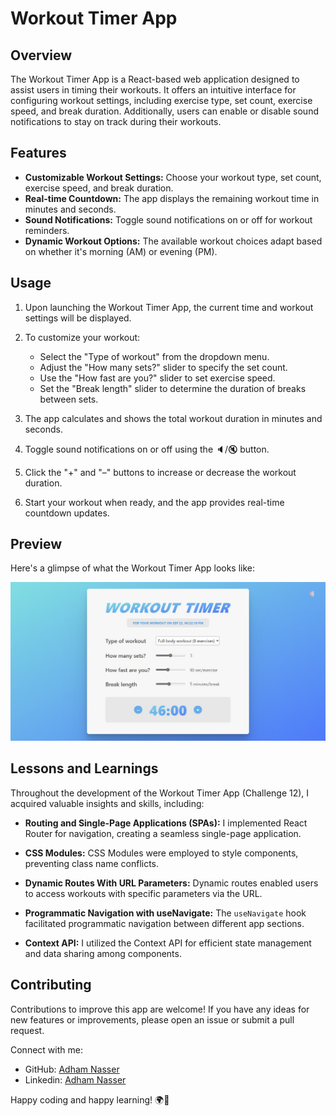 # Workout Timer App

## Overview

The Workout Timer App is a React-based web application designed to assist users in timing their workouts. It offers an intuitive interface for configuring workout settings, including exercise type, set count, exercise speed, and break duration. Additionally, users can enable or disable sound notifications to stay on track during their workouts.

## Features

- **Customizable Workout Settings:** Choose your workout type, set count, exercise speed, and break duration.
- **Real-time Countdown:** The app displays the remaining workout time in minutes and seconds.
- **Sound Notifications:** Toggle sound notifications on or off for workout reminders.
- **Dynamic Workout Options:** The available workout choices adapt based on whether it's morning (AM) or evening (PM).

## Usage

1. Upon launching the Workout Timer App, the current time and workout settings will be displayed.

2. To customize your workout:
   - Select the "Type of workout" from the dropdown menu.
   - Adjust the "How many sets?" slider to specify the set count.
   - Use the "How fast are you?" slider to set exercise speed.
   - Set the "Break length" slider to determine the duration of breaks between sets.

3. The app calculates and shows the total workout duration in minutes and seconds.

4. Toggle sound notifications on or off using the 🔈/🔇 button.

5. Click the "+" and "–" buttons to increase or decrease the workout duration.

6. Start your workout when ready, and the app provides real-time countdown updates.

## Preview

Here's a glimpse of what the Workout Timer App looks like:

![Workout Timer App Preview](./public/preview.png)


## Lessons and Learnings

Throughout the development of the Workout Timer App (Challenge 12), I acquired valuable insights and skills, including:

- **Routing and Single-Page Applications (SPAs):** I implemented React Router for navigation, creating a seamless single-page application.

- **CSS Modules:** CSS Modules were employed to style components, preventing class name conflicts.

- **Dynamic Routes With URL Parameters:** Dynamic routes enabled users to access workouts with specific parameters via the URL.

- **Programmatic Navigation with useNavigate:** The `useNavigate` hook facilitated programmatic navigation between different app sections.

- **Context API:** I utilized the Context API for efficient state management and data sharing among components.

## Contributing

Contributions to improve this app are welcome! If you have any ideas for new features or improvements, please open an issue or submit a pull request.

Connect with me:

- GitHub: [Adham Nasser](https://github.com/Adhamxiii)
- Linkedin: [Adham Nasser](https://www.linkedin.com/in/adhamnasser/)

Happy coding and happy learning! 🌍🚀
